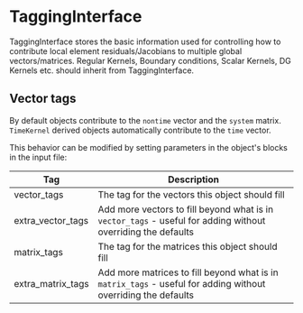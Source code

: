 # TaggingInterface

TaggingInterface stores the basic information used for controlling how to contribute local element
residuals/Jacobians to multiple global vectors/matrices. Regular Kernels, Boundary conditions, Scalar Kernels, DG Kernels etc. should inherit from TaggingInterface.

## Vector tags

By default objects contribute to the `nontime` vector and the `system` matrix.  `TimeKernel` derived objects automatically contribute to the `time` vector.

This behavior can be modified by setting parameters in the object's blocks in the input file:

| Tag           | Description |
|-              |            -|
|vector_tags    | The tag for the vectors this object should fill |
|extra_vector_tags | Add more vectors to fill beyond what is in `vector_tags` - useful for adding without overriding the defaults|
|matrix_tags    | The tag for the matrices this object should fill |
|extra_matrix_tags | Add more matrices to fill beyond what is in `matrix_tags` - useful for adding without overriding the defaults |
